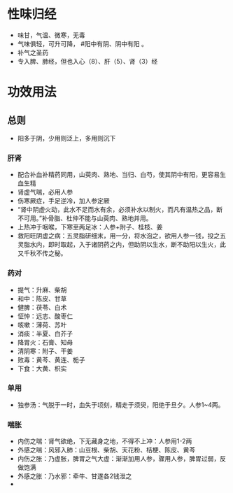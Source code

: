 # 性味归经
- 味甘，气温、微寒，无毒
- 气味俱轻，可升可降， #阳中有阴、阴中有阳 。
- 补气之圣药
- 专入脾、肺经，但也入心（8）、肝（5）、肾（3）经
# 功效用法
## 总则
- 阳多于阴，少用则泛上，多用则沉下
### 肝肾
- 配合补血补精药同用，山萸肉、熟地、当归、白芍，使其阴中有阳，更容易生血生精
- 肾虚气喘，必用人参
- 伤寒厥症，手足逆冷，加人参定厥
- “肾中阴虚火动，此水不足而水有余，必须补水以制火，而凡有温热之品，断不可用。”补骨脂、杜仲不能与山萸肉、熟地并用。
- 上热冲于咽喉，下寒至两足冰：人参+附子、桂枝、姜
- 救阳旺阴虚之病：五灵脂研细末，用一分，将水泡之，欲用人参一钱，投之五灵脂水内，即时取起，入于诸阴药之内，但助阴以生水，断不助阳以生火，此又千秋不传之秘。
### 药对
- 提气：升麻、柴胡
- 和中：陈皮、甘草
- 健脾：茯苓、白术
- 怔忡：远志、酸枣仁
- 咳嗽：薄荷、苏叶
- 消痰：半夏、白芥子
- 降胃火：石膏、知母
- 清阴寒：附子、干姜
- 败毒：黄芩、黄连、栀子
- 下食：大黄、枳实
### 单用
- 独参汤：气脱于一时，血失于顷刻，精走于须臾，阳绝于旦夕。人参1~4两。
### 喘胀
- 内伤之喘：肾气欲绝，下无藏身之地，不得不上冲：人参用1-2两
- 外感之喘：风邪入肺：山豆根、柴胡、天花粉、桔梗、陈皮、黄芩
- 内伤之胀：乃虚胀，脾胃之气大虚：渐渐加用人参，骤用人参，脾胃过弱，反做饱满
- 外感之胀：乃水邪：牵牛、甘遂各2钱泄之
- 


